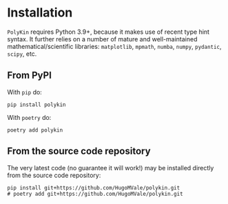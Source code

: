 # Installation

`PolyKin` requires Python 3.9+, because it makes use of recent type hint syntax. It further
relies on a number of mature and well-maintained mathematical/scientific libraries:
`matplotlib`, `mpmath`, `numba`, `numpy`, `pydantic`, `scipy`, etc.

## From PyPI

With `pip` do:

```
pip install polykin
```

With `poetry` do:
```
poetry add polykin
```

## From the source code repository

The very latest code (no guarantee it will work!) may be installed directly from the source code repository:
```
pip install git+https://github.com/HugoMVale/polykin.git
# poetry add git+https://github.com/HugoMVale/polykin.git
```